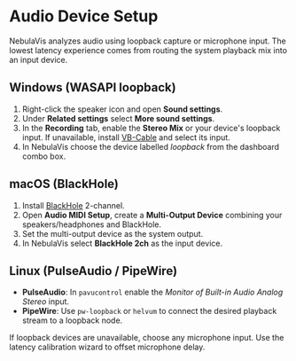 # Audio Device Setup

NebulaVis analyzes audio using loopback capture or microphone input. The lowest latency experience comes from routing the system playback mix into an input device.

## Windows (WASAPI loopback)

1. Right-click the speaker icon and open **Sound settings**.
2. Under **Related settings** select **More sound settings**.
3. In the **Recording** tab, enable the **Stereo Mix** or your device's loopback input. If unavailable, install [VB-Cable](https://vb-audio.com/Cable/) and select its input.
4. In NebulaVis choose the device labelled *loopback* from the dashboard combo box.

## macOS (BlackHole)

1. Install [BlackHole](https://existential.audio/blackhole/) 2-channel.
2. Open **Audio MIDI Setup**, create a **Multi-Output Device** combining your speakers/headphones and BlackHole.
3. Set the multi-output device as the system output.
4. In NebulaVis select **BlackHole 2ch** as the input device.

## Linux (PulseAudio / PipeWire)

- **PulseAudio**: In `pavucontrol` enable the *Monitor of Built-in Audio Analog Stereo* input.
- **PipeWire**: Use `pw-loopback` or `helvum` to connect the desired playback stream to a loopback node.

If loopback devices are unavailable, choose any microphone input. Use the latency calibration wizard to offset microphone delay.
